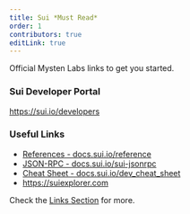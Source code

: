 ```yaml
---
title: Sui *Must Read*
order: 1
contributors: true
editLink: true
---
```


Official Mysten Labs links to get you started.

### Sui Developer Portal
https://sui.io/developers

### Useful Links
- [References - docs.sui.io/reference ](https://docs.sui.io/reference)
- [JSON-RPC - docs.sui.io/sui-jsonrpc ](https://docs.sui.io/sui-jsonrpc)
- [Cheat Sheet - docs.sui.io/dev_cheat_sheet ](https://docs.sui.io/devnet/build/dev_cheat_sheet)
- https://suiexplorer.com


Check the [Links Section](../../links/README.md) for more.
